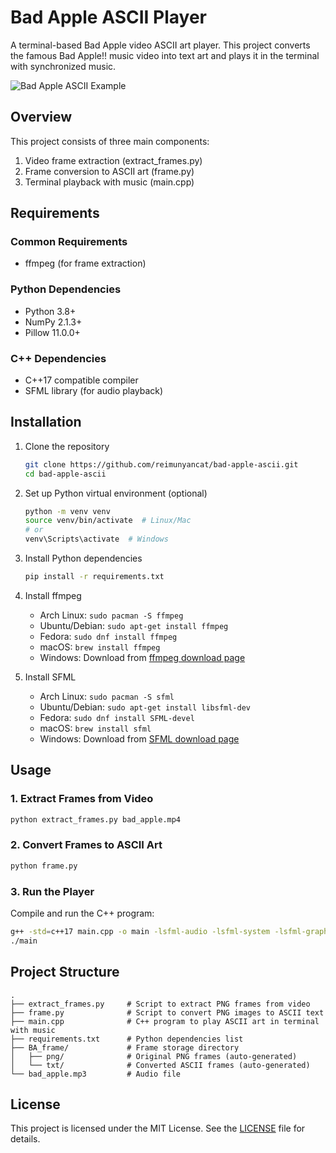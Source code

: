 # Bad Apple ASCII Player

A terminal-based Bad Apple video ASCII art player. This project converts the famous Bad Apple!! music video into text art and plays it in the terminal with synchronized music.

![Bad Apple ASCII Example](https://via.placeholder.com/800x400)

## Overview

This project consists of three main components:
1. Video frame extraction (extract_frames.py)
2. Frame conversion to ASCII art (frame.py)
3. Terminal playback with music (main.cpp)

## Requirements

### Common Requirements
- ffmpeg (for frame extraction)

### Python Dependencies
- Python 3.8+
- NumPy 2.1.3+
- Pillow 11.0.0+

### C++ Dependencies
- C++17 compatible compiler
- SFML library (for audio playback)

## Installation

1. Clone the repository
   ```bash
   git clone https://github.com/reimunyancat/bad-apple-ascii.git
   cd bad-apple-ascii
   ```

2. Set up Python virtual environment (optional)
   ```bash
   python -m venv venv
   source venv/bin/activate  # Linux/Mac
   # or
   venv\Scripts\activate  # Windows
   ```

3. Install Python dependencies
   ```bash
   pip install -r requirements.txt
   ```

4. Install ffmpeg
   - Arch Linux: `sudo pacman -S ffmpeg`
   - Ubuntu/Debian: `sudo apt-get install ffmpeg`
   - Fedora: `sudo dnf install ffmpeg`
   - macOS: `brew install ffmpeg`
   - Windows: Download from [ffmpeg download page](https://ffmpeg.org/download.html)

5. Install SFML
   - Arch Linux: `sudo pacman -S sfml`
   - Ubuntu/Debian: `sudo apt-get install libsfml-dev`
   - Fedora: `sudo dnf install SFML-devel`
   - macOS: `brew install sfml`
   - Windows: Download from [SFML download page](https://www.sfml-dev.org/download.php)

## Usage

### 1. Extract Frames from Video

```bash
python extract_frames.py bad_apple.mp4
```

### 2. Convert Frames to ASCII Art

```bash
python frame.py
```

### 3. Run the Player

Compile and run the C++ program:

```bash
g++ -std=c++17 main.cpp -o main -lsfml-audio -lsfml-system -lsfml-graphics -lsfml-window
./main
```

## Project Structure

```
.
├── extract_frames.py     # Script to extract PNG frames from video
├── frame.py              # Script to convert PNG images to ASCII text
├── main.cpp              # C++ program to play ASCII art in terminal with music
├── requirements.txt      # Python dependencies list
├── BA_frame/             # Frame storage directory
│   ├── png/              # Original PNG frames (auto-generated)
│   └── txt/              # Converted ASCII frames (auto-generated)
└── bad_apple.mp3         # Audio file
```

## License

This project is licensed under the MIT License. See the [LICENSE](LICENSE) file for details.